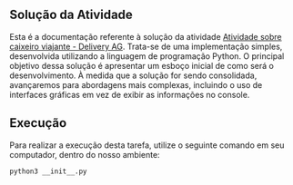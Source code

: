 ## Solução da Atividade

Esta é a documentação referente à solução da atividade [Atividade sobre caixeiro viajante - Delivery AG](doc/01-delivery-ag.md). Trata-se de uma implementação simples, desenvolvida utilizando a linguagem de programação Python. 
O principal objetivo dessa solução é apresentar um esboço inicial de como será o desenvolvimento. 
À medida que a solução for sendo consolidada, avançaremos para abordagens mais complexas, incluindo o uso de interfaces gráficas em vez de exibir as informações no console.

## Execução

Para realizar a execução desta tarefa, utilize o seguinte comando em seu computador, dentro do nosso ambiente:

```shell
python3 __init__.py
```
